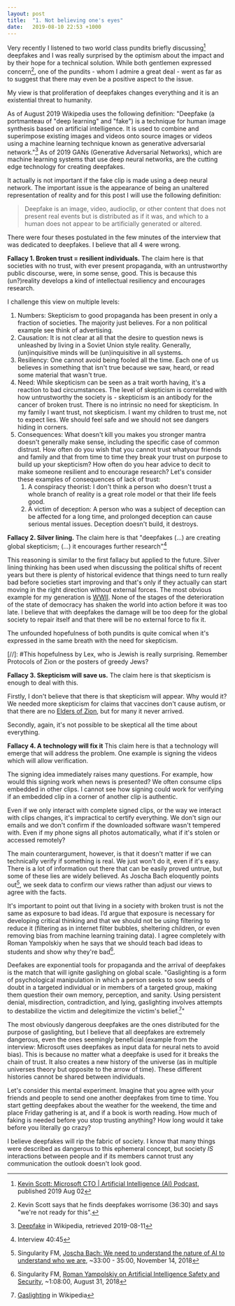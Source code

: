 ```yaml
---
layout: post
title:  "1. Not believing one's eyes"
date:   2019-08-10 22:53 +1000
---
```


Very recently I listened to two world class pundits briefly discussing[^podcast] deepfakes and I was really surprised by the optimism about the impact and by their hope for a technical solution. While both gentlemen expressed concern[^concern], one of the pundits - whom I admire a great deal - went as far as to suggest that there may even be a positive aspect to the issue. 

My view is that proliferation of deepfakes changes everything and it is an existential threat to humanity. 

[^podcast]:  [Kevin Scott: Microsoft CTO \| Artificial Intelligence (AI) Podcast](https://lexfridman.com/kevin-scott/), published 2019 Aug 02

[^concern]: Kevin Scott says that he finds deepfakes worrisome (36:30) and says "we're not ready for this". 

As of August 2019 Wikipedia uses the following definition: "Deepfake (a portmanteau of "deep learning" and "fake") is a technique for human image synthesis based on artificial intelligence. It is used to combine and superimpose existing images and videos onto source images or videos using a machine learning technique known as generative adversarial network."[^deepfake_wiki] As of 2019 GANs (Generative Adversarial Networks), which are machine learning systems that use deep neural networks, are the cutting edge technology for creating deepfakes.

[^deepfake_wiki]: [Deepfake](https://en.wikipedia.org/wiki/Deepfake) in Wikipedia, retrieved 2019-08-11

It actually is not important if the fake clip is made using a deep neural network. The important issue is the appearance of being an unaltered representation of reality and for this post I will use the following definition:

> Deepfake is an image, video, audioclip, or other content that does not present real events but is distributed as if it was, and which to a human does not appear to be artificially generated or altered.

There were four theses postulated in the few minutes of the interview that was dedicated to deepfakes. I believe that all 4 were wrong.

**Fallacy 1. Broken trust = resilient individuals.** The claim here is that societies with no trust, with ever present propaganda, with an untrustworthy public discourse, were, in some sense, good. This is because this (un?)reality develops a kind of intellectual resiliency and encourages research. 

I challenge this view on multiple levels:
1. Numbers: Skepticism to good propaganda has been present in only a fraction of societies. The majority just believes. For a non political example see think of advertising.
1. Causation: It is not clear at all that the desire to question news is unleashed by living in a Soviet Union style reality. Generally, (un)inquisitive minds will be (un)inquisitive in all systems. 
1. Resiliency: One cannot avoid being fooled all the time. Each one of us believes in something that isn't true because we saw, heard, or read some material that wasn't true. 
1. Need: While skepticism can be seen as a trait worth having, it's a reaction to bad circumstances. The level of skepticism is correlated with how untrustworthy the society is - skepticism is an antibody for the cancer of broken trust. There is no intrinsic no need for skepticism. In my family I want trust, not skepticism. I want my children to trust me, not to expect lies. We should feel safe and we should not see dangers hiding in corners. 
1. Consequences: What doesn't kill you makes you stronger mantra doesn't generally make sense, including the specific case of common distrust. How often do you wish that you cannot trust whatyour friends and family and that from time to time they break your trust on purpose to build up your skepticism? How often do you hear advice to decit to make someone resilient and to encourage research?
   Let's consider these examples of consequences of lack of trust:
     1. A conspiracy theorist: I don't think a person who doesn't trust a whole branch of reality is a great role model or that their life feels good. 
     1. A victim of deception: A person who was a subject of deception can be affected for a long time, and prolonged deception can cause serious mental issues. Deception doesn't build, it destroys. 
         
**Fallacy 2. Silver lining.** The claim here is that "deepfakes (...) are creating global skepticism; (...) it encourages further research"[^lf-its-a-good-thing]

[^lf-its-a-good-thing]: Interview 40:45

This reasoning is similar to the first fallacy but applied to the future. Silver lining thinking has been used when discussing the political shifts of recent years but there is plenty of historical evidence that things need to turn really bad before societies start improving and that's only if they actually can start moving in the right direction without external forces. The most obvious example for my generation is [WWII](https://en.wikipedia.org/wiki/World_War_II). None of the stages of the deterioration of the state of democracy has shaken the world into action before it was too late. I believe that with deepfakes the damage will be too deep for the global society to repair itself and that there will be no external force to fix it. 

The unfounded hopefulness of both pundits is quite comical when it's expressed in the same breath with the need for skepticism. 

[//]: #This hopefulness by Lex, who is Jewish is really surprising. Remember Protocols of Zion or the posters of greedy Jews?

**Fallacy 3. Skepticism will save us.** The claim here is that skepticism is enough to deal with this. 

Firstly, I don't believe that there is that skepticism will appear. Why would it? We needed more skepticism for claims that vaccines don't cause autism, or that there are no [Elders of Zion](https://en.wikipedia.org/wiki/The_Protocols_of_the_Elders_of_Zion), but for many it never arrived.

Secondly, again, it's not possible to be skeptical all the time about everything.

**Fallacy 4. A technology will fix it** This claim here is that a technology will emerge that will address the problem. One example is signing the videos which will allow verification.

The signing idea immediately raises many questions. For example, how would this signing work when news is presented? We often consume clips embedded in other clips. I cannot see how signing could work for verifying if an embedded clip in a corner of another clip is authentic. 

Even if we only interact with complete signed clips, or the way we interact with clips changes, it's impractical to certify everything. We don't sign our emails and we don't confirm if the downloaded software wasn't tempered with. Even if my phone signs all photos automatically, what if it's stolen or accessed remotely? 

The main counterargument, however, is that it doesn't matter if we can technically verify if something is real. We just won't do it, even if it's easy. There is a lot of information out there that can be easily proved untrue, but some of these lies are widely believed. As Joscha Bach eloquently points out[^Joscha], we seek data to confirm our views rather than adjust our views to agree with the facts. 

[^Joscha]: Singularity FM, [Joscha Bach: We need to understand the nature of AI to understand who we are](https://www.singularityweblog.com/joscha-bach/), ~33:00 - 35:00, November 14, 2018	

It's important to point out that living in a society with broken trust is not the same as exposure to bad ideas. I’d argue that exposure is necessary for developing critical thinking and that we should not be using filtering to reduce it (filtering as in internet filter bubbles, sheltering children, or even removing bias from machine learning training data). I agree completely with Roman Yampolskiy when he says that we should teach bad ideas to students and show why they're bad[^yampolskiy18]. 

[^yampolskiy18]: Singularity FM, [Roman Yampolskiy on Artificial Intelligence Safety and Security](https://www.singularityweblog.com/tag/roman-yampolskiy/), ~1:08:00, August 31, 2018 

Deefakes are exponential tools for propaganda and the arrival of deepfakes is the match that will ignite gaslighing on global scale. "Gaslighting is a form of psychological manipulation in which a person seeks to sow seeds of doubt in a targeted individual or in members of a targeted group, making them question their own memory, perception, and sanity. Using persistent denial, misdirection, contradiction, and lying, gaslighting involves attempts to destabilize the victim and delegitimize the victim's belief.[^gaslighting]"

[^gaslighting]: [Gaslighting](https://en.wikipedia.org/wiki/Gaslighting) in Wikipedia

The most obviously dangerous deepfakes are the ones distributed for the purpose of gaslighting, but I believe that all deepfakes are extremely dangerous, even the ones seemingly beneficial (example from the interview: Microsoft uses deepfakes as input data for neural nets to avoid bias). This is because no matter what a deepfake is used for it breaks the chain of trust. It also creates a new history of the universe (as in multiple universes theory but opposite to the arrow of time). These different histories cannot be shared between individuals. 

Let's consider this mental experiment. Imagine that you agree with your friends and people to send one another deepfakes from time to time. You start getting deepfakes about the weather for the weekend, the time and place Friday gathering is at, and if a book is worth reading. How much of faking is needed before you stop trusting anything? How long would it take before you literally go crazy? 

I believe deepfakes will rip the fabric of society. I know that many things were described as dangerous to this ephemeral concept, but society *IS* interactions between people and if its members cannot trust any communication the outlook doesn't look good.

